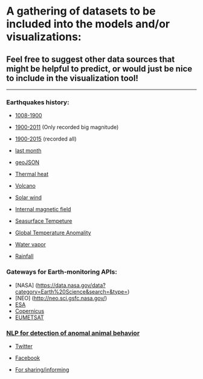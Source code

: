 # A gathering of datasets to be included into the models and/or visualizations:

## Feel free to suggest other data sources that might be helpful to predict, or would just be nice to include in the visualization tool!
_______________________________________________________________________________________________________________________________

### Earthquakes history:
- [1008-1900](http://www.emidius.eu/GEH/)
- [1900-2011](http://www.isc.ac.uk/iscgem/download.php) (Only recorded big magnitude)
- [1900-2015](http://earthquake.usgs.gov/earthquakes/search/) (recorded all)
- [last month](http://earthquake.usgs.gov/earthquakes/feed/v1.0/csv.php)
- [geoJSON](http://earthquake.usgs.gov/earthquakes/feed/v1.0/geojson.php)

- [Thermal heat](http://www.heatflow.und.edu/data.html)

- [Volcano](http://www.volcano.si.edu/tdpmap/)

- [Solar wind](http://www.srl.caltech.edu/cgi-bin/dib/rundibviewssprotonsl2/ACE/ASC/DATA/level2/ssprotons?ss_data_12min.hdf!hdfref;tag=1962,ref=3,s=0)

- [Internal magnetic field](http://www.srl.caltech.edu/cgi-bin/dib/rundibviewmagl2/ACE/ASC/DATA/level2/mag?mag_data_1day.hdf!hdfref;tag=1962,ref=6,s=0)

- [Seasurface Tempeture](http://neo.sci.gsfc.nasa.gov/view.php?datasetId=MYD28D)

- [Global Temperature Anomality](http://neo.sci.gsfc.nasa.gov/view.php?datasetId=GISS_TA_M)

- [Water vapor](http://neo.sci.gsfc.nasa.gov/view.php?datasetId=MYDAL2_M_SKY_WV)

- [Rainfall](http://neo.sci.gsfc.nasa.gov/view.php?datasetId=TRMM_3B43M)

### Gateways for Earth-monitoring APIs: 
- [NASA] (https://data.nasa.gov/data?category=Earth%20Science&search=&type=)
- [NEO] (http://neo.sci.gsfc.nasa.gov/)
- [ESA](https://earth.esa.int/web/guest/data-access/online-archives)
- [Copernicus](https://copernicusdata.esa.int/)
- [EUMETSAT](http://www.eumetsat.int/website/home/Data/DataDelivery/OnlineDataAccess/index.html)

### [NLP for detection of anomal animal behavior](http://en.m.wikipedia.org/wiki/Earthquake_prediction#Animal_behavior)
- [Twitter](https://dev.twitter.com/rest/reference/get/search/tweets)
- [Facebook](tps://developers.facebook.com/)

- [For sharing/informing](https://docs.oneall.com/api/)


 

